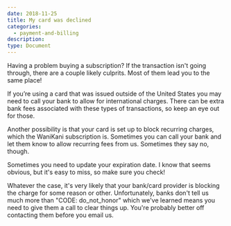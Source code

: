 ```yaml
---
date: 2018-11-25
title: My card was declined
categories:
  - payment-and-billing
description:
type: Document
---
```


Having a problem buying a subscription? If the transaction isn't going through, there are a couple likely culprits. Most of them lead you to the same place!

If you’re using a card that was issued outside of the United States you may need to call your bank to allow for international charges. There can be extra bank fees associated with these types of transactions, so keep an eye out for those.

Another possibility is that your card is set up to block recurring charges, which the WaniKani subscription is. Sometimes you can call your bank and let them know to allow recurring fees from us. Sometimes they say no, though.

Sometimes you need to update your expiration date. I know that seems obvious, but it's easy to miss, so make sure you check!

Whatever the case, it's very likely that your bank/card provider is blocking the charge for some reason or other. Unfortunately, banks don't tell us much more than "CODE: do_not_honor" which we've learned means you need to give them a call to clear things up. You're probably better off contacting them before you email us.
